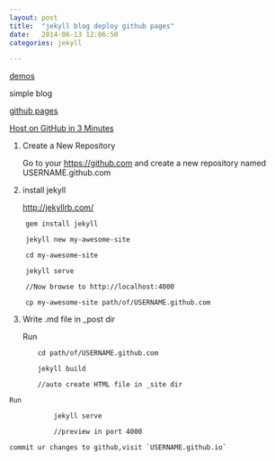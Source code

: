 ```yaml
---
layout: post
title:  "jekyll blog deploy github pages"
date:   2014-06-13 12:06:50
categories: jekyll

---
```

[demos](https://github.com/jekyll/jekyll/wiki/Sites)

simple blog

[github pages](https://pages.github.com/)

[Host on GitHub in 3 Minutes](http://jekyllbootstrap.com/usage/jekyll-quick-start.html?#)


1. Create a New Repository

	Go to your https://github.com and create a new repository named USERNAME.github.com


2. install jekyll

	http://jekyllrb.com/
	
```
	gem install jekyll
	
	jekyll new my-awesome-site
	
	cd my-awesome-site
	
	jekyll serve
	
	//Now browse to http://localhost:4000
	
	cp my-awesome-site path/of/USERNAME.github.com 
```

3. Write .md file in _post dir

	Run 
	
```
	   cd path/of/USERNAME.github.com 
	   
       jekyll build
       
       //auto create HTML file in _site dir 
```


	Run
	
	
```
	       jekyll serve 
	       
	       //preview in port 4000
```
       
	commit ur changes to github,visit `USERNAME.github.io`

